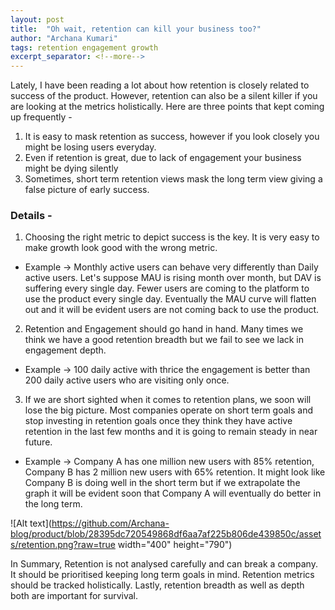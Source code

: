 ```yaml
---
layout: post
title:  "Oh wait, retention can kill your business too?"
author: "Archana Kumari"
tags: retention engagement growth
excerpt_separator: <!--more-->
---
```


Lately, I have been reading a lot about how retention is closely related to success of the product. However, retention can also be a silent killer if you are looking at the metrics holistically. <!--more-->
Here are three points that kept coming up frequently -

1. It is easy to mask retention as success, however if you look closely you might be losing users everyday.
2. Even if retention is great, due to lack of engagement your business might be dying silently
3. Sometimes, short term retention views mask the long term view giving a false picture of early success.

### Details -

1. Choosing the right metric to depict success is the key. It is very easy to make growth look good with the wrong metric.
* Example → Monthly active users can behave very differently than Daily active users. Let's suppose MAU is rising month over month, but DAV is suffering every single day. Fewer users are coming to the platform to use the product every single day. Eventually the MAU curve will flatten out and it will be evident users are not coming back to use the product.

2. Retention and Engagement should go hand in hand. Many times we think we have a good retention breadth but we fail to see we lack in engagement depth.
* Example → 100 daily active with thrice the engagement is better than 200 daily active users who are visiting only once.

3. If we are short sighted when it comes to retention plans, we soon will lose the big picture. Most companies operate on short term goals and stop investing in retention goals once they think they have active retention in the last few months and it is going to remain steady in near future.
* Example → Company A has one million new users with 85% retention, Company B has 2 million new users with 65% retention. It might look like Company B is doing well in the short term but if we extrapolate the graph it will be evident soon that Company A will eventually do better in the long term.

![Alt text](https://github.com/Archana-blog/product/blob/28395dc720549868df6aa7af225b806de439850c/assets/retention.png?raw=true width="400" height="790")

In Summary, Retention is not analysed carefully and can break a company. It should be prioritised keeping long term goals in mind. Retention metrics should be tracked holistically. Lastly, retention breadth as well as depth both are important for survival.
